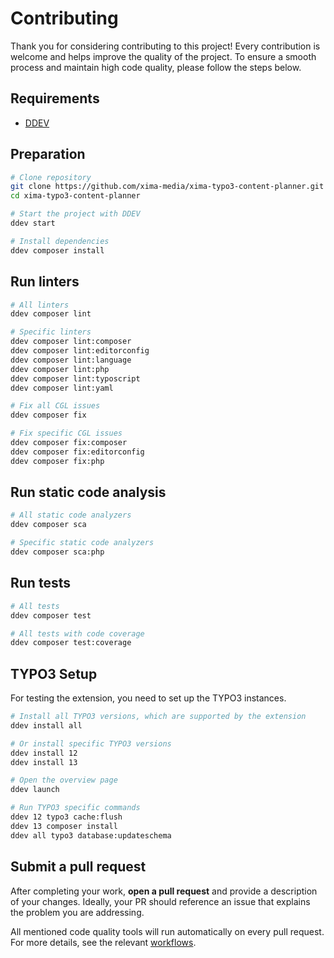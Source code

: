 # Contributing

Thank you for considering contributing to this project! Every contribution is welcome and helps improve the quality of the project. To ensure a smooth process and maintain high code quality, please follow the steps below.

## Requirements

- [DDEV](https://ddev.readthedocs.io/en/stable/)

## Preparation

```bash
# Clone repository
git clone https://github.com/xima-media/xima-typo3-content-planner.git
cd xima-typo3-content-planner

# Start the project with DDEV
ddev start

# Install dependencies
ddev composer install
```

## Run linters

```bash
# All linters
ddev composer lint

# Specific linters
ddev composer lint:composer
ddev composer lint:editorconfig
ddev composer lint:language
ddev composer lint:php
ddev composer lint:typoscript
ddev composer lint:yaml

# Fix all CGL issues
ddev composer fix

# Fix specific CGL issues
ddev composer fix:composer
ddev composer fix:editorconfig
ddev composer fix:php
```

## Run static code analysis

```bash
# All static code analyzers
ddev composer sca

# Specific static code analyzers
ddev composer sca:php
```

## Run tests

```bash
# All tests
ddev composer test

# All tests with code coverage
ddev composer test:coverage
```

## TYPO3 Setup

For testing the extension, you need to set up the TYPO3 instances.

```bash
# Install all TYPO3 versions, which are supported by the extension
ddev install all

# Or install specific TYPO3 versions
ddev install 12
ddev install 13

# Open the overview page
ddev launch

# Run TYPO3 specific commands
ddev 12 typo3 cache:flush
ddev 13 composer install
ddev all typo3 database:updateschema
```

## Submit a pull request

After completing your work, **open a pull request** and provide a description of your changes. Ideally, your PR should reference an issue that explains the problem you are addressing.

All mentioned code quality tools will run automatically on every pull request. For more details, see the relevant [workflows][1].

[1]: .github/workflows
